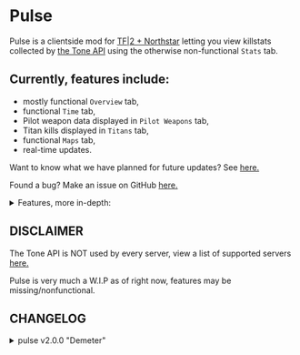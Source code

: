 # Pulse

Pulse is a clientside mod for [TF|2 + Northstar](https://github.com/R2Northstar/Northstar) letting you view killstats collected by [the Tone API](https://toneapi.github.io/ToneAPI_webclient/) using the otherwise non-functional `Stats` tab.

## Currently, features include:
- mostly functional `Overview` tab,
- functional `Time` tab,
- Pilot weapon data displayed in `Pilot Weapons` tab,
- Titan kills displayed in `Titans` tab,
- functional `Maps` tab,
- real-time updates.

Want to know what we have planned for future updates? See [here.](https://github.com/ToneAPI/pulse/projects?query=is%3Aopen)

Found a bug? Make an issue on GitHub [here.](https://github.com/ToneAPI/pulse/issues/new)

<details>
<summary>Features, more in-depth:</summary>

### `Overview`
- Most Kills - shows the weapon with most accumulated kills.
- Nemesis Weapon - shows the weapon that has killed you the most.
- Most Effective - shows weapon with the highest K/D ratio.
- Kill/Death Ratio - shows the overall K/D ratio of player compared to global K/D.
- Kills as Pilot - shows general kill data for player as Pilot, visualised in the table below:

  |        Name        | Description                                                                                                                                                                        |
  |--------------------|------------------------------------------------------------------------------------------------------------------------------------------------------------------------------------|
  | Pilots             |Shows **ALL KILLS** accumulated by player as Pilot. Differentiating Pilot and Titan kills will come in a later Tone API update.|
  | Titans             |Non-functional, see line above.|
  | AI kills           |Non-functional, Tone API does not collect AI kill data.|
  | Pilot melee kills  |Shows only melee kills accumulated by player as Pilot.|
  | Pilot executions   |Shows only executions accumulated by player as Pilot.|
  
- Kills as Titan - shows general kill data for player as Titan, visualised in the table below:

  |        Name        | Description                                          |
  |--------------------|------------------------------------------------------|
  | Pilots             |Shows **ALL KILLS** accumulated by player as Titan. Differentiating Pilot and Titan kills will come in a later Tone API update.|
  | Titans             |Non-functional, see line above.|
  | Titan executions   |Shows only executions accumulated by player as Titan.|
  | Pilots meleed      |Shows only melee kills accumulated by player as Titan.|
  | Pilot roadkills    |Shows only roadkills accumulated by player as Titan.|

- Upper statbox values have been zeroed out, these don't yet work and are set to 0 to avoid confusion.

### `Time`

- Kills by Class shows kills by Pilot and Titan on a piechart.
- Kills by Titan shows kills by all Titan classes on a piechart.
- Kills by Gamemode shows kills on each gamemode played on a piechart.

### `Pilot Weapons`

- shows total accumulated kills per weapon under Total Kills.
- shows deaths with given weapon equipped under Deaths with Weapon.

### `Titans`

- shows total accumulated kills per Titan under Total Kills.

### `Maps`

- Player Map Stats - shows general data for player on chosen map, visualised in the table below:

  |          Name         | Description                                                      |
  |-----------------------|-------------------------------------------------------           |
  | Kills on Map          |Shows all kills accumulated by player on chosen map.|
  | Deaths on Map         |Shows all deaths accumulated by player on chosen map.|
  | Total Shot Distance   |Shows total distance of kills accumulated by player on chosen map.|
  | Maximum Shot Distance |Shows highest distance kill by player on chosen map.|

- Kills by Gamemode - piechart showing all kills (in percent) on chosen map by gamemode.
</details>

## DISCLAIMER

The Tone API is NOT used by every server, view a list of supported servers [here.](https://tone.sleepycat.date/v2/client/servers)

Pulse is very much a W.I.P as of right now, features may be missing/nonfunctional.

## CHANGELOG

<details>
  <summary> pulse v2.0.0 "Demeter" </summary>
  
  - Switched to Thunderstore template on the GitHub site for easier development.
  - General code rewrite - lots of improvements for easier development. Rewrite includes:
    - common code file, for better code readability and ease of development,
    - new parser, allowing for better expandability and faster data processing (and much simpler implementation, unlike the hellspawn that was the previous `getFromToneAPI` function),
    - new request function, more compact and simple than previous iterations,
    - other functions that simplify the code and make it easier to read / develop
</details>
